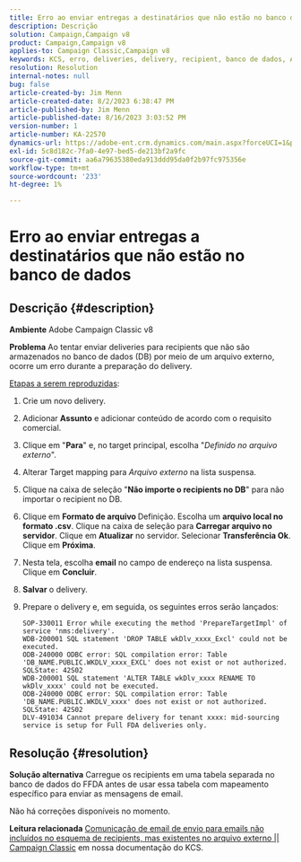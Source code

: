 ```yaml
---
title: Erro ao enviar entregas a destinatários que não estão no banco de dados
description: Descrição
solution: Campaign,Campaign v8
product: Campaign,Campaign v8
applies-to: Campaign Classic,Campaign v8
keywords: KCS, erro, deliveries, delivery, recipient, banco de dados, ACC v8, Adobe Campaign Classic v8
resolution: Resolution
internal-notes: null
bug: false
article-created-by: Jim Menn
article-created-date: 8/2/2023 6:38:47 PM
article-published-by: Jim Menn
article-published-date: 8/16/2023 3:03:52 PM
version-number: 1
article-number: KA-22570
dynamics-url: https://adobe-ent.crm.dynamics.com/main.aspx?forceUCI=1&pagetype=entityrecord&etn=knowledgearticle&id=6b6596ca-6331-ee11-bdf3-6045bd006295
exl-id: 5c8d182c-7fa0-4e97-bed5-de213bf2a9fc
source-git-commit: aa6a79635380eda913ddd95da0f2b97fc975356e
workflow-type: tm+mt
source-wordcount: '233'
ht-degree: 1%

---
```


# Erro ao enviar entregas a destinatários que não estão no banco de dados

## Descrição {#description}


<b>Ambiente</b>
Adobe Campaign Classic v8

<b>Problema</b>
Ao tentar enviar deliveries para recipients que não são armazenados no banco de dados (DB) por meio de um arquivo externo, ocorre um erro durante a preparação do delivery.

<u>Etapas a serem reproduzidas</u>:

1. Crie um novo delivery.
2. Adicionar <b>Assunto</b> e adicionar conteúdo de acordo com o requisito comercial.
3. Clique em &quot;<b>Para</b>&quot; e, no target principal, escolha &quot;*Definido no arquivo externo*&quot;.
4. Alterar Target mapping para *Arquivo externo* na lista suspensa.
5. Clique na caixa de seleção &quot;<b>Não importe o </b><b>recipients</b><b> no DB</b>&quot; para não importar o recipient no DB.
6. Clique em <b>Formato de arquivo </b>Definição. Escolha um <b>arquivo local no formato .csv</b>. Clique na caixa de seleção para <b>Carregar arquivo no servidor</b>. Clique em <b>Atualizar</b> no servidor. Selecionar <b>Transferência Ok</b>. Clique em <b>Próxima</b>.
7. Nesta tela, escolha <b>email</b> no campo de endereço na lista suspensa. Clique em <b>Concluir</b>.
8. <b>Salvar</b> o delivery.
9. Prepare o delivery e, em seguida, os seguintes erros serão lançados:




   ```
   SOP-330011 Error while executing the method 'PrepareTargetImpl' of service 'nms:delivery'.
   WDB-200001 SQL statement 'DROP TABLE wkDlv_xxxx_Excl' could not be executed.
   ODB-240000 ODBC error: SQL compilation error: Table 'DB_NAME.PUBLIC.WKDLV_xxxx_EXCL' does not exist or not authorized. SQLState: 42S02
   WDB-200001 SQL statement 'ALTER TABLE wkDlv_xxxx RENAME TO wkDlv_xxxx' could not be executed.
   ODB-240000 ODBC error: SQL compilation error: Table 'DB_NAME.PUBLIC.WKDLV_xxxx' does not exist or not authorized. SQLState: 42S02
   DLV-491034 Cannot prepare delivery for tenant xxxx: mid-sourcing service is setup for Full FDA deliveries only.
   ```



## Resolução {#resolution}


<b>Solução alternativa</b>
Carregue os recipients em uma tabela separada no banco de dados do FFDA antes de usar essa tabela com mapeamento específico para enviar as mensagens de email.

Não há correções disponíveis no momento.

<b>Leitura relacionada</b>
[Comunicação de email de envio para emails não incluídos no esquema de recipients, mas existentes no arquivo externo || Campaign Classic](https://experienceleague.adobe.com/docs/experience-cloud-kcs/kbarticles/KA-15917.html) em nossa documentação do KCS.
